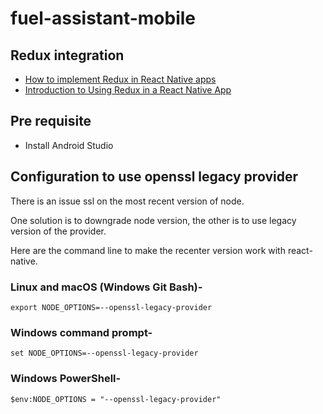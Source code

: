 # fuel-assistant-mobile

## Redux integration

- [How to implement Redux in React Native apps](https://enappd.com/blog/redux-in-react-native-app/92/)
- [Introduction to Using Redux in a React Native App](https://www.digitalocean.com/community/tutorials/react-react-native-redux)

## Pre requisite

- Install Android Studio

## Configuration to use openssl legacy provider

There is an issue ssl on the most recent version of node.

One solution is to downgrade node version, the other is to use legacy version of the provider.

Here are the command line to make the recenter version work with react-native.

### Linux and macOS (Windows Git Bash)-

```Shell
export NODE_OPTIONS=--openssl-legacy-provider
```

###  Windows command prompt-

```Shell
set NODE_OPTIONS=--openssl-legacy-provider
```

### Windows PowerShell-

```Shell
$env:NODE_OPTIONS = "--openssl-legacy-provider"
```
